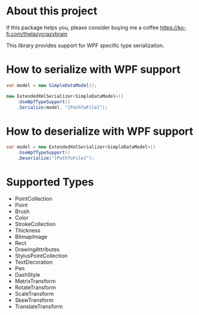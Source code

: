 # About this project
If this package helps you, please consider buying me a coffee https://ko-fi.com/thelazycrazybrain

This library provides support for WPF specific type serialization.

# How to serialize with WPF support

```csharp
var model = new SimpleDataModel();

new ExtendedXmlSerializer<SimpleDataModel>()
	.UseWpfTypeSupport()
	.Serialize(model, "[PathToFile]");

```

# How to deserialize with WPF support

```csharp
var model = new ExtendedXmlSerializer<SimpleDataModel>()
	.UseWpfTypeSupport()
	.Deserialize("[PathToFile]");

```

# Supported Types
- PointCollection
- Point
- Brush
- Color
- StrokeCollection
- Thickness
- BitmapImage
- Rect
- DrawingAttributes
- StylusPointCollection
- TextDecoration
- Pen
- DashStyle
- MatrixTransform
- RotateTransform
- ScaleTransform
- SkewTransform
- TranslateTransform
